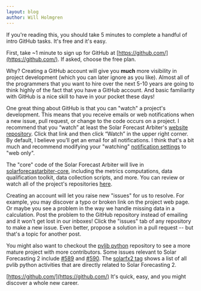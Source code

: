 ```yaml
---
layout: blog
author: Will Holmgren
---
```

If you're reading this, you should take 5 minutes to complete a handful of intro GitHub tasks. It's free and it's easy.

First, take ~1 minute to sign up for GitHub at [https://github.com/](https://github.com/). If asked, choose the free plan.

Why? Creating a GitHub account will give you **much** more visibility in project development (which you can later ignore as you like). Almost all of the programmers that you want to hire over the next 5-10 years are going to think highly of the fact that you have a GitHub account. And basic familiarity with GitHub is a nice skill to have in your pocket these days!

One great thing about GitHub is that you can "watch" a project's development. This means that you receive emails or web notifications when a new issue, pull request, or change to the code occurs on a project. I recommend that you “watch” at least the Solar Forecast Arbiter's [website repository](https://github.com/SolarArbiter/SolarArbiter.github.io). Click that link and then click “Watch” in the upper right corner. By default, I believe you’ll get an email for all notifications. I think that's a bit much and recommend modifying your "watching" [notification settings](https://github.com/settings/notifications) to "web only".

The "core" code of the Solar Forecast Arbiter will live in [solarforecastarbiter-core](https://github.com/SolarArbiter/solarforecastarbiter-core), including the metrics computations, data qualification toolkit, data collection scripts, and more. You can review or watch all of the project's repositories [here](https://github.com/solararbiter).

Creating an account will let you raise new "issues" for us to resolve. For example, you may discover a typo or broken link on the project web page. Or maybe you see a problem in the way we handle missing data in a calculation. Post the problem to the GitHub repository instead of emailing and it won't get lost in our inboxes! Click the "issues" tab of any repository to make a new issue. Even better, propose a solution in a pull request -- but that's a topic for another post.

You might also want to checkout the [pvlib python](https://github.com/pvlib/pvlib-python) repository to see a more mature project with more contributors. Some issues relevant to Solar Forecasting 2 include [#589](https://github.com/pvlib/pvlib-python/issues/589) and [#590](https://github.com/pvlib/pvlib-python/issues/590). The [solarfx2 tag](https://github.com/pvlib/pvlib-python/issues?utf8=%E2%9C%93&q=label%3Asolarfx2+) shows a list of all pvlib python activities that are directly related to Solar Forecasting 2.

[https://github.com/](https://github.com/) It's quick, easy, and you might discover a whole new career.
